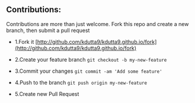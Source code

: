 ## Contributions:

Contributions are more than just welcome. Fork this repo and create a new branch, then submit a pull request

- 1.Fork it [http://github.com/kdutta9/kdutta9.github.io/fork](http://github.com/kdutta9/kdutta9.github.io/fork)

- 2.Create your feature branch
`git checkout -b my-new-feature`

- 3.Commit your changes
`git commit -am 'Add some feature'`

- 4.Push to the branch
`git push origin my-new-feature`

- 5.Create new Pull Request
